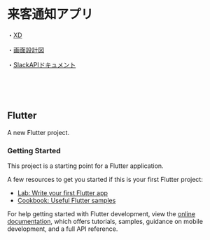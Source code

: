 # 来客通知アプリ

・[XD](https://xd.adobe.com/view/4fc8968e-cfe7-4812-8ea3-e77438c0f483-1a9b/)

・[画面設計図](https://docs.google.com/spreadsheets/d/1f-qQd9-dVuSwb7NoQzk1K0X6ATiC9Bda2z_jbpyZRDQ/edit?usp=sharing)

・[SlackAPIドキュメント](https://api.slack.com/messaging/webhooks)

<br>
<br>
<br>

## Flutter

A new Flutter project.

### Getting Started

This project is a starting point for a Flutter application.

A few resources to get you started if this is your first Flutter project:

- [Lab: Write your first Flutter app](https://docs.flutter.dev/get-started/codelab)
- [Cookbook: Useful Flutter samples](https://docs.flutter.dev/cookbook)

For help getting started with Flutter development, view the
[online documentation](https://docs.flutter.dev/), which offers tutorials,
samples, guidance on mobile development, and a full API reference.
